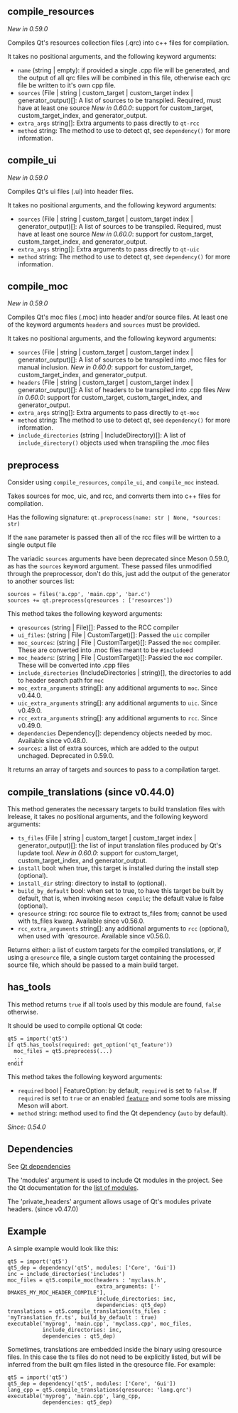 ## compile_resources

*New in 0.59.0*

Compiles Qt's resources collection files (.qrc) into c++ files for compilation.

It takes no positional arguments, and the following keyword arguments:
  - `name` (string | empty): if provided a single .cpp file will be generated,
    and the output of all qrc files will be combined in this file, otherwise
    each qrc file be written to it's own cpp file.
  - `sources` (File | string | custom_target | custom_target index | generator_output)[]:
    A list of sources to be transpiled. Required, must have at least one source
    *New in 0.60.0*: support for custom_target, custom_target_index, and generator_output.
  - `extra_args` string[]: Extra arguments to pass directly to `qt-rcc`
  - `method` string: The method to use to detect qt, see `dependency()` for more
    information.

## compile_ui

*New in 0.59.0*

Compiles Qt's ui files (.ui) into header files.

It takes no positional arguments, and the following keyword arguments:
  - `sources` (File | string | custom_target | custom_target index | generator_output)[]:
    A list of sources to be transpiled. Required, must have at least one source
    *New in 0.60.0*: support for custom_target, custom_target_index, and generator_output.
  - `extra_args` string[]: Extra arguments to pass directly to `qt-uic`
  - `method` string: The method to use to detect qt, see `dependency()` for more
    information.

## compile_moc

*New in 0.59.0*

Compiles Qt's moc files (.moc) into header and/or source files. At least one of
the keyword arguments `headers` and `sources` must be provided.

It takes no positional arguments, and the following keyword arguments:
  - `sources` (File | string | custom_target | custom_target index | generator_output)[]:
    A list of sources to be transpiled into .moc files for manual inclusion.
    *New in 0.60.0*: support for custom_target, custom_target_index, and generator_output.
  - `headers` (File | string | custom_target | custom_target index | generator_output)[]:
     A list of headers to be transpiled into .cpp files
    *New in 0.60.0*: support for custom_target, custom_target_index, and generator_output.
  - `extra_args` string[]: Extra arguments to pass directly to `qt-moc`
  - `method` string: The method to use to detect qt, see `dependency()` for more
    information.
  - `include_directories` (string | IncludeDirectory)[]: A list of `include_directory()`
    objects used when transpiling the .moc files

## preprocess

Consider using `compile_resources`, `compile_ui`, and `compile_moc` instead.

Takes sources for moc, uic, and rcc, and converts them into c++ files for
compilation.

Has the following signature: `qt.preprocess(name: str | None, *sources: str)`

If the `name` parameter is passed then all of the rcc files will be wirtten to a single output file

The variadic `sources` arguments have been deprecated since Meson 0.59.0, as has the `sources` keyword argument. These passed files unmodified through the preprocessor, don't do this, just add the output of the generator to another sources list:
```meson
sources = files('a.cpp', 'main.cpp', 'bar.c')
sources += qt.preprocess(qresources : ['resources'])
```

This method takes the following keyword arguments:
 - `qresources` (string | File)[]: Passed to the RCC compiler
 - `ui_files`: (string | File | CustomTarget)[]: Passed the `uic` compiler
 - `moc_sources`: (string | File | CustomTarget)[]: Passed the `moc` compiler. These are converted into .moc files meant to be `#include`ed
 - `moc_headers`: (string | File | CustomTarget)[]: Passied the `moc` compiler. These will be converted into .cpp files
 - `include_directories` (IncludeDirectories | string)[], the directories to add to header search path for `moc`
 - `moc_extra_arguments` string[]: any additional arguments to `moc`. Since v0.44.0.
 - `uic_extra_arguments` string[]: any additional arguments to `uic`. Since v0.49.0.
 - `rcc_extra_arguments` string[]: any additional arguments to `rcc`. Since v0.49.0.
 - `dependencies` Dependency[]: dependency objects needed by moc. Available since v0.48.0.
 - `sources`: a list of extra sources, which are added to the output unchaged. Deprecated in 0.59.0.

It returns an array of targets and sources to pass to a compilation target.

## compile_translations (since v0.44.0)

This method generates the necessary targets to build translation files with
lrelease, it takes no positional arguments, and the following keyword arguments:

 - `ts_files` (File | string | custom_target | custom_target index | generator_output)[]:
    the list of input translation files produced by Qt's lupdate tool.
    *New in 0.60.0*: support for custom_target, custom_target_index, and generator_output.
 - `install` bool: when true, this target is installed during the install step (optional).
 - `install_dir` string: directory to install to (optional).
 - `build_by_default` bool: when set to true, to have this target be built by
   default, that is, when invoking `meson compile`; the default value is false
   (optional).
 - `qresource` string: rcc source file to extract ts_files from; cannot be used
   with ts_files kwarg. Available since v0.56.0.
 - `rcc_extra_arguments` string[]: any additional arguments to `rcc` (optional),
   when used with `qresource. Available since v0.56.0.

Returns either: a list of custom targets for the compiled
translations, or, if using a `qresource` file, a single custom target
containing the processed source file, which should be passed to a main
build target.

## has_tools

This method returns `true` if all tools used by this module are found,
`false` otherwise.

It should be used to compile optional Qt code:
```meson
qt5 = import('qt5')
if qt5.has_tools(required: get_option('qt_feature'))
  moc_files = qt5.preprocess(...)
  ...
endif
```

This method takes the following keyword arguments:
- `required` bool | FeatureOption: by default, `required` is set to `false`. If `required` is set to
  `true` or an enabled [`feature`](Build-options.md#features) and some tools are
  missing Meson will abort.
- `method` string: method used to find the Qt dependency (`auto` by default).

*Since: 0.54.0*

## Dependencies

See [Qt dependencies](Dependencies.md#qt4-qt5)

The 'modules' argument is used to include Qt modules in the project.
See the Qt documentation for the [list of
modules](http://doc.qt.io/qt-5/qtmodules.html).

The 'private_headers' argument allows usage of Qt's modules private
headers. (since v0.47.0)

## Example
A simple example would look like this:

```meson
qt5 = import('qt5')
qt5_dep = dependency('qt5', modules: ['Core', 'Gui'])
inc = include_directories('includes')
moc_files = qt5.compile_moc(headers : 'myclass.h',
                            extra_arguments: ['-DMAKES_MY_MOC_HEADER_COMPILE'],
                            include_directories: inc,
                            dependencies: qt5_dep)
translations = qt5.compile_translations(ts_files : 'myTranslation_fr.ts', build_by_default : true)
executable('myprog', 'main.cpp', 'myclass.cpp', moc_files,
           include_directories: inc,
           dependencies : qt5_dep)
```

Sometimes, translations are embedded inside the binary using qresource
files. In this case the ts files do not need to be explicitly listed,
but will be inferred from the built qm files listed in the qresource
file. For example:

```meson
qt5 = import('qt5')
qt5_dep = dependency('qt5', modules: ['Core', 'Gui'])
lang_cpp = qt5.compile_translations(qresource: 'lang.qrc')
executable('myprog', 'main.cpp', lang_cpp,
           dependencies: qt5_dep)
```
